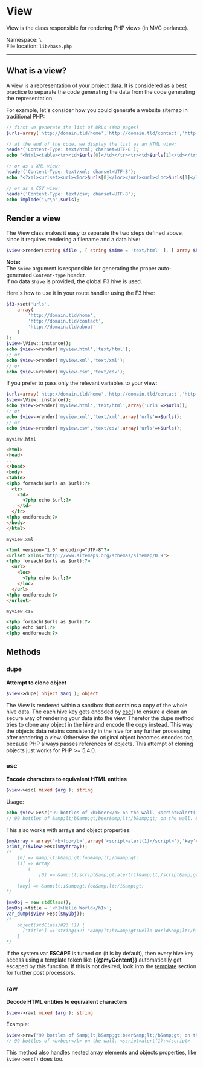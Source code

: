 # View

View is the class responsible for rendering PHP views (in MVC parlance).

Namespace: `\` <br/>
File location: `lib/base.php`

---

## What is a view?

A view is a representation of your project data. It is considered as a best practice to separate the code generating the data from the code generating the representation.

For example, let's consider how you could generate a website sitemap in traditional PHP:

``` php
// first we generate the list of URLs (Web pages)
$urls=array('http://domain.tld/home','http://domain.tld/contact','http://domain.tld/about');

// at the end of the code, we display the list as an HTML view:
header('Content-Type: text/html; charset=UTF-8');
echo "<html><table><tr><td>$urls[0]</td></tr><tr><td>$urls[1]</td></tr><tr><td>$urls[2]</td></tr></table></html>";

// or as a XML view:
header('Content-Type: text/xml; charset=UTF-8');
echo "<?xml><urlset><url><loc>$urls[0]</loc></url><url><loc>$urls[1]</loc></url><url><loc>$urls[2]</loc></url></urlset>";

// or as a CSV view:
header('Content-Type: text/csv; charset=UTF-8');
echo implode("\r\n",$urls);
```

## Render a view

The View class makes it easy to separate the two steps defined above, since it requires rendering a filename and a data hive:

``` php
$view->render(string $file , [ string $mime = 'text/html' ], [ array $hive = NULL ]); string
```

<div class="alert alert-info">
    <strong>Note:</strong><br>
    The <code>$mime</code> argument is responsible for generating the proper auto-generated <code>Content-type</code> header.
    <br>
    If no data <code>$hive</code> is provided, the global F3 hive is used.
</div>

Here's how to use it in your route handler using the F3 hive:

```php
$f3->set('urls',
	array(
		'http://domain.tld/home',
		'http://domain.tld/contact',
		'http://domain.tld/about'
	)
);
$view=\View::instance();
echo $view->render('myview.html','text/html');
// or
echo $view->render('myview.xml','text/xml');
// or
echo $view->render('myview.csv','text/csv');
```

If you prefer to pass only the relevant variables to your view:

``` php
$urls=array('http://domain.tld/home','http://domain.tld/contact','http://domain.tld/about');
$view=\View::instance();
echo $view->render('myview.html','text/html',array('urls'=>$urls));
// or
echo $view->render('myview.xml','text/xml',array('urls'=>$urls));
// or
echo $view->render('myview.csv','text/csv',array('urls'=>$urls));
```

`myview.html`

``` html
<html>
<head>
...
</head>
<body>
<table>
<?php foreach($urls as $url):?>
  <tr>
    <td>
      <?php echo $url;?>
    </td>
  </tr>
<?php endforeach;?>
</body>
</html>
```

`myview.xml`

``` html
<?xml version="1.0" encoding="UTF-8"?>
<urlset xmlns="http://www.sitemaps.org/schemas/sitemap/0.9">
<?php foreach($urls as $url):?>
  <url>
    <loc>
      <?php echo $url;?>
    </loc>
  </url>
<?php endforeach;?>
</urlset>
```

`myview.csv`

``` html
<?php foreach($urls as $url):?>
<?php echo $url;?>
<?php endforeach;?>
```

## Methods

### dupe

**Attempt to clone object**

``` php
$view->dupe( object $arg ); object
```

The View is rendered within a sandbox that contains a copy of the whole hive data. The each hive key gets encoded by [esc()](view#esc) to ensure a clean an secure way of rendering your data into the view.
Therefor the dupe method tries to clone any object in the hive and encode the copy instead. This way the objects data retains consistently in the hive for any further processing after rendering a view. Otherwise the original object becomes encodes too, because PHP always passes references of objects.
This attempt of cloning objects just works for PHP >= 5.4.0.


### esc

**Encode characters to equivalent HTML entities**

``` php
$view->esc( mixed $arg ); string
```

Usage:

``` php
echo $view->esc("99 bottles of <b>beer</b> on the wall. <script>alert(1);</script>");
// 99 bottles of &amp;lt;b&amp;gt;beer&amp;lt;/b&amp;gt; on the wall. &amp;lt;script&amp;gt;alert(1);&amp;lt;/script&amp;gt;
```

This also works with arrays and object properties:

``` php
$myArray = array('<b>foo</b>',array('<script>alert(1)</script>'),'key'=>'<i>foo</i>');
print_r($view->esc($myArray));
/*
    [0] => &amp;lt;b&amp;gt;foo&amp;lt;/b&amp;gt;
    [1] => Array
        (
            [0] => &amp;lt;script&amp;gt;alert(1)&amp;lt;/script&amp;gt;
        )
    [key] => &amp;lt;i&amp;gt;foo&amp;lt;/i&amp;gt;
*/

$myObj = new stdClass();
$myObj->title = '<h1>Hello World</h1>';
var_dump($view->esc($myObj));
/*
    object(stdClass)#23 (1) {
      ["title"] => string(32) "&amp;lt;h1&amp;gt;Hello World&amp;lt;/h1&amp;gt;"
    }
*/
```

<div class="alert alert-info">If the system var <b>ESCAPE</b> is turned on (it is by default), then every hive key access using a template token like <b>{{@myContent}}</b> automatically get escaped by this function. If this is not desired, look into the <a href="template">template</a> section for further post processors.</div>


### raw

**Decode HTML entities to equivalent characters**

``` php
$view->raw( mixed $arg ); string
```

Example:

``` php
$view->raw("99 bottles of &amp;lt;b&amp;gt;beer&amp;lt;/b&amp;gt; on the wall. &amp;lt;script&amp;gt;alert(1);&amp;lt;/script&amp;gt;");
// 99 bottles of <b>beer</b> on the wall. <script>alert(1);</script>
```

This method also handles nested array elements and objects properties, like `$view->esc()` does too.
